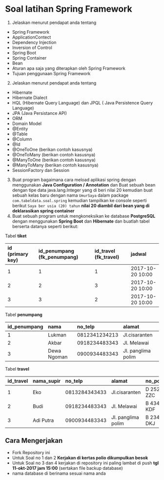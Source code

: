 # Soal latihan Spring Framework

1. Jelaskan menurut pendapat anda tentang
  - Spring Framework 
  - ApplicationContect 
  - Dependency Injection 
  - Inversion of Control
  - Spring Boot
  - Spring Container
  - Bean
  - Aturan apa saja yang diterapkan oleh Spring Framework
  - Tujuan penggunaan Spring Framework
  
2. Jelaskan menurut pendapat anda tentang
  - Hibernate
  - Hibernate Dialect
  - HQL (Hibernate Query Language) dan JPQL ( Java Persistence Query Language)
  - JPA (Java Persistance API)
  - ORM
  - Domain Model
  - @Entity
  - @Table
  - @Column
  - @Id
  - @OneToOne (berikan contoh kasusnya)
  - @OneToMany (berikan contoh kasusnya)
  - @ManyToOne (berikan contoh kasusnya)
  - @ManyToMany (berikan contoh kasusnya)
  - SessionFactory dan Session
 
 3. Buat program bagaimana cara meload aplikasi spring dengan menggunakan **Java Configuration / Annotation** dan Buat sebuah bean dengan tipe data java.lang.Integer yang di beri nilai 20 kemudian buat sebuah kelas baru dengan nama `UmurSaya` dalam package `com.tabeldata.soal.spring` kemudian 
 tampilkan ke console seperti berikut `Saya ber usia (20) tahun` **nilai 20 diambil dari bean yang di deklarasikan spring container** 
 4. Buat sebuah program untuk mengkoneksikan ke database **PostgreSQL** dengan menggunakan **Spring Boot** dan **Hibernate** dan buatlah tabel berserta datanya seperti berikut:
 
 Tabel **tiket**
 
 | id (primary key) | id_penumpang (fk_penumpang) |  id_travel (fk_travel)   | jadwal             |
 | :--              | :--                         | :--                      | :--                |
 | 1                | 1                           |   1                      | 2017-10-20 10:00   |
 | 2                | 2                           |   3                      | 2017-10-20 10:00   |
 | 3                | 3                           |   2                      | 2017-10-20 10:00   |
 
 Tabel **penumpang**
 
 | id_penumpang | nama        | no_telp         | alamat              |
 |  :---        | :---        | :---            | :---                |
 | 1            | Lukman      | 0812341234213   | Jl.cisaranten       |
 | 2            | Akbar       | 0918234483343   | Jl. Melawai         |
 | 3            | Dewa Ngoman | 0900934483343   | Jl. panglima polim  |
 
 Tabel **travel**
 
 | id_travel    | nama_supir        | no_telp         | alamat              | no_polisi     |
 |  :---        | :---              | :---            | :---                | :---          |
 | 1            | Eko               | 0813284343433   | Jl.cisaranten       | D 2524 ZZC    |
 | 2            | Budi              | 0918234483343   | Jl. Melawai         | B 4343 KDF    |
 | 3            | Adi Putra         | 0900934483343   | Jl. panglima polim  | B 2343 DKJ    |
 
 ## Cara Mengerjakan
 
 * Fork Repository ini
 * Untuk Soal no 1 dan 2 **Kerjakan di kertas polio dikumpulkan besok**
 * Untuk Soal no 3 dan 4 kerjakan di repository ini paling lambat di push **tgl 11-okt-2017 jam 15:00** (sertakan file backup database)
 * nama database di berinama sesuai nama anda
 
 
  
